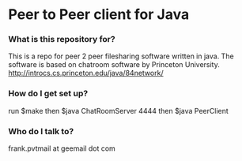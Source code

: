 # Peer to Peer client for Java  #

### What is this repository for? ###

This is a repo for peer 2 peer filesharing software written in java.
The software is based on chatroom software by Princeton University.
http://introcs.cs.princeton.edu/java/84network/

### How do I get set up? ###

run $make
then $java ChatRoomServer 4444
then $java PeerClient


### Who do I talk to? ###

frank.pvtmail at geemail dot com